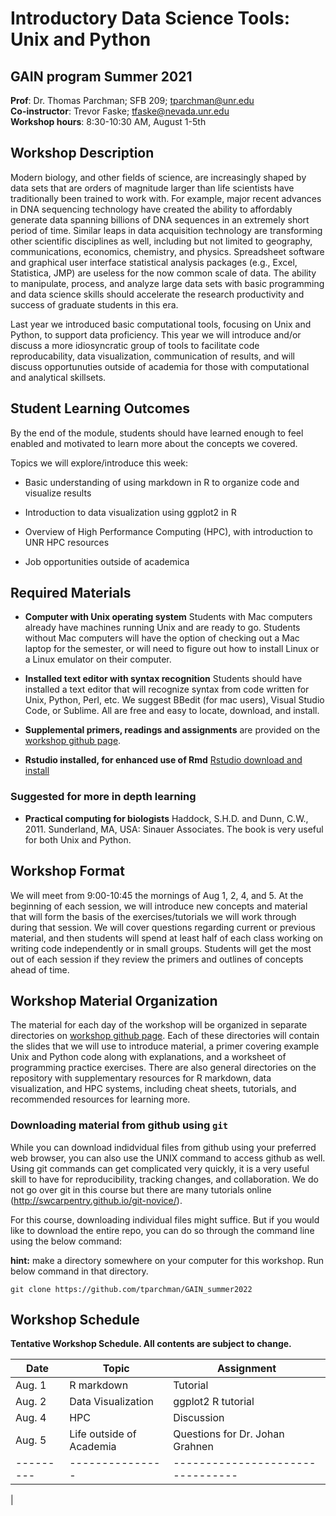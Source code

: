 
# Introductory Data Science Tools: Unix and Python



## GAIN program Summer 2021    
**Prof**: Dr. Thomas Parchman; SFB 209; tparchman@unr.edu   
**Co-instructor**: Trevor Faske; tfaske@nevada.unr.edu \
**Workshop hours**: 8:30-10:30 AM, August 1-5th


## Workshop Description
Modern biology, and other fields of science, are increasingly shaped by data sets that are orders of magnitude larger than life scientists have traditionally been trained to work with. For example, major recent advances in DNA sequencing technology have created the ability to affordably generate data spanning billions of DNA sequences in an extremely short period of time. Similar leaps in data acquisition technology are transforming other scientific disciplines as well, including but not limited to geography, communications, economics, chemistry, and physics. Spreadsheet software and graphical user interface statistical analysis packages (e.g., Excel, Statistica, JMP) are useless for the now common scale of data. The ability to manipulate, process, and analyze large data sets with basic programming and data science skills should accelerate the research productivity and success of graduate students in this era. 

Last year we introduced basic computational tools, focusing on Unix and Python, to support data proficiency. This year we will introduce and/or discuss a more idiosyncratic group of tools to facilitate code reproducability, data visualization, communication of results, and will discuss opportunuties outside of academia for those with computational and analytical skillsets.

## Student Learning Outcomes
By the end of the module, students should have learned enough to feel enabled and motivated to learn more about the concepts we covered. 

Topics we will explore/introduce this week:

- Basic understanding of using markdown in R to organize code and visualize results

- Introduction to data visualization using ggplot2 in R

- Overview of High Performance Computing (HPC), with introduction to UNR HPC resources

- Job opportunities outside of academica


## Required Materials

- **Computer with Unix operating system** Students with
  Mac computers already have machines running Unix and
  are ready to go. Students without Mac computers will have the option of checking out a Mac laptop for the semester, or will need to figure out how to install Linux or a Linux emulator on their computer. 

- **Installed text editor with syntax recognition** Students should have installed a text editor that will recognize syntax from code written for Unix, Python, Perl, etc. We suggest BBedit (for mac users), Visual Studio Code, or Sublime. All are free and easy to locate, download, and install.

- **Supplemental primers, readings and assignments** are provided on the [workshop github page](https://github.com/tparchman/GAIN_summer2022).

- **Rstudio installed, for enhanced use of Rmd** [Rstudio download and install](https://www.rstudio.com/products/rstudio/)

### Suggested for more in depth learning
* **Practical computing for biologists** Haddock, S.H.D. and Dunn, C.W., 2011. Sunderland, MA, USA: Sinauer Associates. The book is very useful for both Unix and Python.

## Workshop Format
We will meet from 9:00-10:45 the mornings of Aug 1, 2, 4, and 5. At the beginning of each session, we will introduce new concepts and material that will form the basis of the exercises/tutorials we will work through during that session. We will cover questions regarding current or previous material, and then students will spend at least half of each class working on writing code independently or in small groups. Students will get the most out of each session if they review the primers and outlines of concepts ahead of time. 


## Workshop Material Organization

The material for each day of the workshop will be organized in separate directories on [workshop github page](https://github.com/tparchman/GAIN_summer2022). Each of these directories will contain the slides that we will use to introduce material, a primer covering example Unix and Python code along with explanations, and a worksheet of programming practice exercises. There are also general directories on the repository with supplementary resources for R markdown, data visualization, and HPC systems, including cheat sheets, tutorials, and recommended resources for learning more.

### Downloading material from github using `git`

While you can download indidvidual files from github using your preferred web browser, you can also use the UNIX command to access github as well. Using git commands can get complicated very quickly, it is a very useful skill to have for reproducibility, tracking changes, and collaboration. We do not go over git in this course but there are many tutorials online (http://swcarpentry.github.io/git-novice/). 

For this course, downloading individual files might suffice. But if you would like to download the entire repo, you can do so through the command line using the below command:

**hint:** make a directory somewhere on your computer for this workshop. Run below command in that directory.

```
git clone https://github.com/tparchman/GAIN_summer2022
```

## Workshop Schedule
**Tentative Workshop Schedule. All contents are subject to change.**

| Date    |  Topic          |  Assignment |
| --------- | ---------------| -------------| 
| Aug. 1  | R markdown    | Tutorial  | 
| Aug. 2  |	Data Visualization | ggplot2 R tutorial |
| Aug. 4  |	HPC | Discussion |
| Aug. 5  |	Life outside of Academia   | Questions for Dr. Johan Grahnen |
| --------- | ---------------| --------------------------------| 
|

